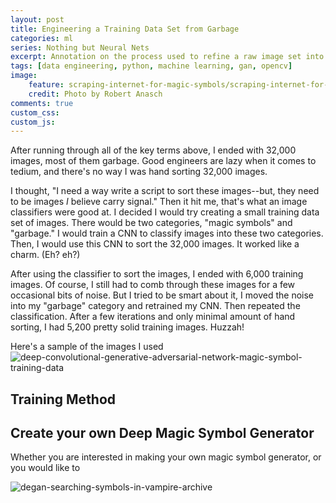 ```yaml
---
layout: post
title: Engineering a Training Data Set from Garbage
categories: ml
series: Nothing but Neural Nets
excerpt: Annotation on the process used to refine a raw image set into an image set meant to train a generative adversarial network
tags: [data engineering, python, machine learning, gan, opencv]
image: 
    feature: scraping-internet-for-magic-symbols/scraping-internet-for-magic-symbols.png
    credit: Photo by Robert Anasch
comments: true
custom_css:
custom_js: 
---
```

After running through all of the key terms above, I ended with 32,000 images, most of them garbage.  Good engineers are lazy when it comes to tedium, and there's no way I was hand sorting 32,000 images.  

I thought, "I need a way write a script to sort these images--but, they need to be images _I_ believe carry signal."  Then it hit me, that's what an image classifiers were good at.  I decided I would try creating a small training data set of images.  There would be two categories, "magic symbols" and "garbage."  I would train a CNN to classify images into these two categories.   Then, I would use this CNN to sort the 32,000 images.  It worked like a charm. (Eh? eh?)

After using the classifier to sort the images, I ended with 6,000 training images.  Of course, I still had to comb through these images for a few occasional bits of noise.  But I tried to be smart about it, I moved the noise into my "garbage" category and retrained my CNN.  Then repeated the classification.  After a few iterations and only minimal amount of hand sorting, I had 5,200 pretty solid training images.  Huzzah!

Here's a sample of the images I used
![deep-convolutional-generative-adversarial-network-magic-symbol-training-data](/images/deep-arcane/training-data-sampler2.png)

## Training Method


## Create your own Deep Magic Symbol Generator

Whether you are interested in making your own magic symbol generator, or you would like to 


![degan-searching-symbols-in-vampire-archive](/images/deep-arcane/thomas_ancient_archives.gif)
